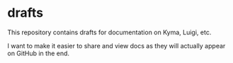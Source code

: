 # drafts


This repository contains drafts for documentation on Kyma, Luigi, etc. 

I want to make it easier to share and view docs as they will actually appear on GitHub in the end. 
